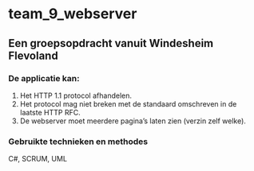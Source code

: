# team_9_webserver

## Een groepsopdracht vanuit Windesheim Flevoland

### De applicatie kan:
1) Het HTTP 1.1 protocol afhandelen.
2) Het protocol mag niet breken met de standaard omschreven in de laatste HTTP RFC.
3) De webserver moet meerdere pagina’s laten zien (verzin zelf welke).

### Gebruikte technieken en methodes
C#, SCRUM, UML
